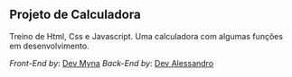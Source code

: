 ## Projeto de Calculadora
Treino de Html, Css e Javascript.
Uma calculadora com algumas funções em desenvolvimento.

_*Front-End*_ _by_:
[Dev Myna](https://github.com/Minatiuu)
_*Back-End*_ _by_:
[Dev Alessandro](https://github.com/DevAles)